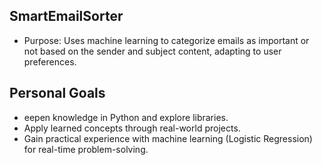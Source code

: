 ## SmartEmailSorter ##

- Purpose: Uses machine learning to categorize emails as important or not based on the sender and subject content, adapting to user preferences.


## Personal Goals ##
- eepen knowledge in Python and explore libraries.
- Apply learned concepts through real-world projects.
- Gain practical experience with machine learning (Logistic Regression) for real-time problem-solving.
